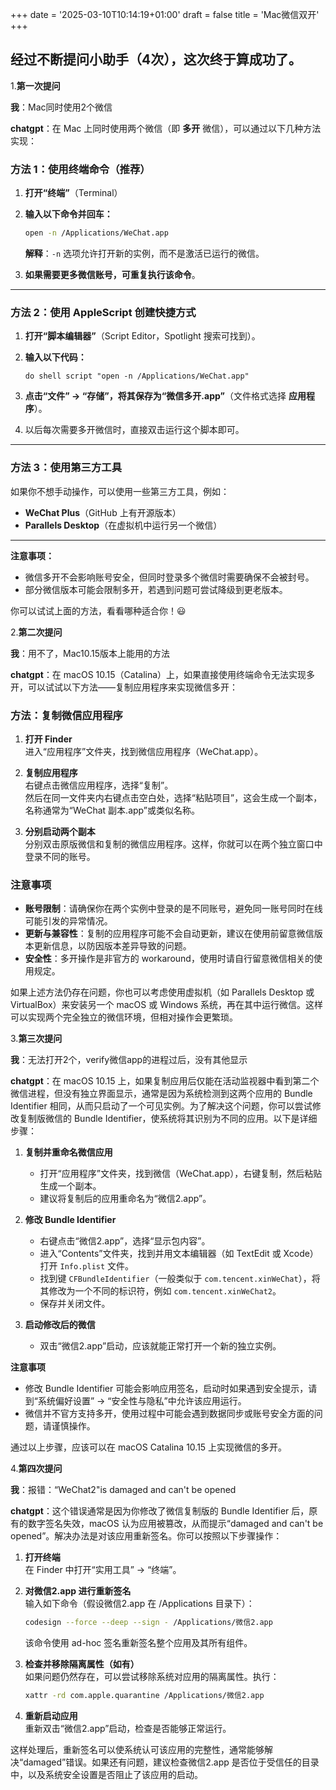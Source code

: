 +++
date = '2025-03-10T10:14:19+01:00'
draft = false
title = 'Mac微信双开'
+++

经过不断提问小助手（4次），这次终于算成功了。
---
1.**第一次提问**

**我**：Mac同时使用2个微信

**chatgpt**：在 Mac 上同时使用两个微信（即 **多开** 微信），可以通过以下几种方法实现：
<!--more-->
### **方法 1：使用终端命令（推荐）**

1. **打开“终端”**（Terminal）
2. **输入以下命令并回车：**
    
    ```bash
    open -n /Applications/WeChat.app
    ```
    
    **解释**：`-n` 选项允许打开新的实例，而不是激活已运行的微信。
3. **如果需要更多微信账号，可重复执行该命令**。

---

### **方法 2：使用 AppleScript 创建快捷方式**

1. **打开“脚本编辑器”**（Script Editor，Spotlight 搜索可找到）。
2. **输入以下代码：**
    
    ```applescript
    do shell script "open -n /Applications/WeChat.app"
    ```
    
3. **点击“文件” → “存储”，将其保存为“微信多开.app”**（文件格式选择 **应用程序**）。
4. 以后每次需要多开微信时，直接双击运行这个脚本即可。

---

### **方法 3：使用第三方工具**

如果你不想手动操作，可以使用一些第三方工具，例如：

- **WeChat Plus**（GitHub 上有开源版本）
- **Parallels Desktop**（在虚拟机中运行另一个微信）

---

**注意事项：**

- 微信多开不会影响账号安全，但同时登录多个微信时需要确保不会被封号。
- 部分微信版本可能会限制多开，若遇到问题可尝试降级到更老版本。

你可以试试上面的方法，看看哪种适合你！😃

2.**第二次提问**

**我**：用不了，Mac10.15版本上能用的方法

**chatgpt**：在 macOS 10.15（Catalina）上，如果直接使用终端命令无法实现多开，可以试试以下方法——复制应用程序来实现微信多开：

### 方法：复制微信应用程序

1. **打开 Finder**  
    进入“应用程序”文件夹，找到微信应用程序（WeChat.app）。
    
2. **复制应用程序**  
    右键点击微信应用程序，选择“复制”。  
    然后在同一文件夹内右键点击空白处，选择“粘贴项目”，这会生成一个副本，名称通常为“WeChat 副本.app”或类似名称。
    
3. **分别启动两个副本**  
    分别双击原版微信和复制的微信应用程序。这样，你就可以在两个独立窗口中登录不同的账号。
    

### 注意事项

- **账号限制**：请确保你在两个实例中登录的是不同账号，避免同一账号同时在线可能引发的异常情况。
- **更新与兼容性**：复制的应用程序可能不会自动更新，建议在使用前留意微信版本更新信息，以防因版本差异导致的问题。
- **安全性**：多开操作是非官方的 workaround，使用时请自行留意微信相关的使用规定。

如果上述方法仍存在问题，你也可以考虑使用虚拟机（如 Parallels Desktop 或 VirtualBox）来安装另一个 macOS 或 Windows 系统，再在其中运行微信。这样可以实现两个完全独立的微信环境，但相对操作会更繁琐。

3.**第三次提问**

**我**：无法打开2个，verify微信app的进程过后，没有其他显示

**chatgpt**：在 macOS 10.15 上，如果复制应用后仅能在活动监视器中看到第二个微信进程，但没有独立界面显示，通常是因为系统检测到这两个应用的 Bundle Identifier 相同，从而只启动了一个可见实例。为了解决这个问题，你可以尝试修改复制版微信的 Bundle Identifier，使系统将其识别为不同的应用。以下是详细步骤：

1. **复制并重命名微信应用**
    
    - 打开“应用程序”文件夹，找到微信（WeChat.app），右键复制，然后粘贴生成一个副本。
    - 建议将复制后的应用重命名为“微信2.app”。
2. **修改 Bundle Identifier**
    
    - 右键点击“微信2.app”，选择“显示包内容”。
    - 进入“Contents”文件夹，找到并用文本编辑器（如 TextEdit 或 Xcode）打开 `Info.plist` 文件。
    - 找到键 `CFBundleIdentifier`（一般类似于 `com.tencent.xinWeChat`），将其修改为一个不同的标识符，例如 `com.tencent.xinWeChat2`。
    - 保存并关闭文件。
3. **启动修改后的微信**
    
    - 双击“微信2.app”启动，应该就能正常打开一个新的独立实例。

**注意事项**

- 修改 Bundle Identifier 可能会影响应用签名，启动时如果遇到安全提示，请到“系统偏好设置” → “安全性与隐私”中允许该应用运行。
- 微信并不官方支持多开，使用过程中可能会遇到数据同步或账号安全方面的问题，请谨慎操作。

通过以上步骤，应该可以在 macOS Catalina 10.15 上实现微信的多开。

4.**第四次提问**

**我**：报错：“WeChat2"is damaged and can't be opened

**chatgpt**：这个错误通常是因为你修改了微信复制版的 Bundle Identifier 后，原有的数字签名失效，macOS 认为应用被篡改，从而提示“damaged and can't be opened”。解决办法是对该应用重新签名。你可以按照以下步骤操作：

1. **打开终端**  
    在 Finder 中打开“实用工具” → “终端”。
    
2. **对微信2.app 进行重新签名**  
    输入如下命令（假设微信2.app 在 /Applications 目录下）：
    
    ```bash
    codesign --force --deep --sign - /Applications/微信2.app
    ```
    
    该命令使用 ad-hoc 签名重新签名整个应用及其所有组件。
    
3. **检查并移除隔离属性（如有）**  
    如果问题仍然存在，可以尝试移除系统对应用的隔离属性。执行：
    
    ```bash
    xattr -rd com.apple.quarantine /Applications/微信2.app
    ```
    
4. **重新启动应用**  
    重新双击“微信2.app”启动，检查是否能够正常运行。
    

这样处理后，重新签名可以使系统认可该应用的完整性，通常能够解决“damaged”错误。如果还有问题，建议检查微信2.app 是否位于受信任的目录中，以及系统安全设置是否阻止了该应用的启动。